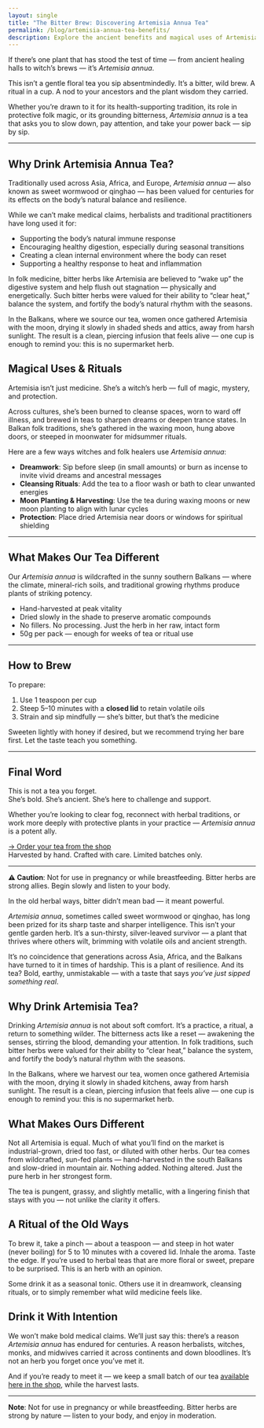 ```yaml
---
layout: single
title: "The Bitter Brew: Discovering Artemisia Annua Tea"
permalink: /blog/artemisia-annua-tea-benefits/
description: Explore the ancient benefits and magical uses of Artemisia annua tea — a wild, bitter tonic revered in folk medicine and witchcraft alike.
---
```


If there’s one plant that has stood the test of time — from ancient healing halls to witch’s brews — it’s *Artemisia annua*.

This isn’t a gentle floral tea you sip absentmindedly. It’s a bitter, wild brew. A ritual in a cup. A nod to your ancestors and the plant wisdom they carried.

Whether you’re drawn to it for its health-supporting tradition, its role in protective folk magic, or its grounding bitterness, *Artemisia annua* is a tea that asks you to slow down, pay attention, and take your power back — sip by sip.

---

## Why Drink Artemisia Annua Tea?

Traditionally used across Asia, Africa, and Europe, *Artemisia annua* — also known as sweet wormwood or qinghao — has been valued for centuries for its effects on the body’s natural balance and resilience.

While we can’t make medical claims, herbalists and traditional practitioners have long used it for:

- Supporting the body’s natural immune response  
- Encouraging healthy digestion, especially during seasonal transitions  
- Creating a clean internal environment where the body can reset  
- Supporting a healthy response to heat and inflammation  

In folk medicine, bitter herbs like Artemisia are believed to “wake up” the digestive system and help flush out stagnation — physically and energetically. Such bitter herbs were valued for their ability to “clear heat,” balance the system, and fortify the body’s natural rhythm with the seasons.


In the Balkans, where we source our tea, women once gathered Artemisia with the moon, drying it slowly in shaded sheds and attics, away from harsh sunlight. The result is a clean, piercing infusion that feels alive — one cup is enough to remind you: this is no supermarket herb.

## Magical Uses & Rituals

Artemisia isn’t just medicine. She’s a witch’s herb — full of magic, mystery, and protection.

Across cultures, she’s been burned to cleanse spaces, worn to ward off illness, and brewed in teas to sharpen dreams or deepen trance states. In Balkan folk traditions, she’s gathered in the waxing moon, hung above doors, or steeped in moonwater for midsummer rituals.

Here are a few ways witches and folk healers use *Artemisia annua*:

- **Dreamwork**: Sip before sleep (in small amounts) or burn as incense to invite vivid dreams and ancestral messages  
- **Cleansing Rituals**: Add the tea to a floor wash or bath to clear unwanted energies  
- **Moon Planting & Harvesting**: Use the tea during waxing moons or new moon planting to align with lunar cycles  
- **Protection**: Place dried Artemisia near doors or windows for spiritual shielding  

---

## What Makes Our Tea Different

Our *Artemisia annua* is wildcrafted in the sunny southern Balkans — where the climate, mineral-rich soils, and traditional growing rhythms produce plants of striking potency.

- Hand-harvested at peak vitality  
- Dried slowly in the shade to preserve aromatic compounds  
- No fillers. No processing. Just the herb in her raw, intact form  
- 50g per pack — enough for weeks of tea or ritual use  

---

## How to Brew

To prepare:

1. Use 1 teaspoon per cup  
2. Steep 5–10 minutes with a **closed lid** to retain volatile oils  
3. Strain and sip mindfully — she’s bitter, but that’s the medicine  

Sweeten lightly with honey if desired, but we recommend trying her bare first. Let the taste teach you something.

---

## Final Word

This is not a tea you forget.  
She’s bold. She’s ancient. She’s here to challenge and support.

Whether you’re looking to clear fog, reconnect with herbal traditions, or work more deeply with protective plants in your practice — *Artemisia annua* is a potent ally.

[→ Order your tea from the shop](/shop/)  
Harvested by hand. Crafted with care. Limited batches only.

---

**⚠️ Caution**: Not for use in pregnancy or while breastfeeding. Bitter herbs are strong allies. Begin slowly and listen to your body.

In the old herbal ways, bitter didn’t mean bad — it meant powerful.

*Artemisia annua*, sometimes called sweet wormwood or qinghao, has long been prized for its sharp taste and sharper intelligence. This isn’t your gentle garden herb. It’s a sun-thirsty, silver-leaved survivor — a plant that thrives where others wilt, brimming with volatile oils and ancient strength.

It’s no coincidence that generations across Asia, Africa, and the Balkans have turned to it in times of hardship. This is a plant of resilience. And its tea? Bold, earthy, unmistakable — with a taste that says *you’ve just sipped something real*.

## Why Drink Artemisia Tea?

Drinking *Artemisia annua* is not about soft comfort. It’s a practice, a ritual, a return to something wilder. The bitterness acts like a reset — awakening the senses, stirring the blood, demanding your attention. In folk traditions, such bitter herbs were valued for their ability to “clear heat,” balance the system, and fortify the body’s natural rhythm with the seasons.

In the Balkans, where we harvest our tea, women once gathered Artemisia with the moon, drying it slowly in shaded kitchens, away from harsh sunlight. The result is a clean, piercing infusion that feels alive — one cup is enough to remind you: this is no supermarket herb.

## What Makes Ours Different

Not all Artemisia is equal. Much of what you’ll find on the market is industrial-grown, dried too fast, or diluted with other herbs. Our tea comes from wildcrafted, sun-fed plants — hand-harvested in the south Balkans and slow-dried in mountain air. Nothing added. Nothing altered. Just the pure herb in her strongest form.

The tea is pungent, grassy, and slightly metallic, with a lingering finish that stays with you — not unlike the clarity it offers.

## A Ritual of the Old Ways

To brew it, take a pinch — about a teaspoon — and steep in hot water (never boiling) for 5 to 10 minutes with a covered lid. Inhale the aroma. Taste the edge. If you’re used to herbal teas that are more floral or sweet, prepare to be surprised. This is an herb with an opinion.

Some drink it as a seasonal tonic. Others use it in dreamwork, cleansing rituals, or to simply remember what wild medicine feels like.

## Drink it With Intention

We won’t make bold medical claims. We’ll just say this: there’s a reason *Artemisia annua* has endured for centuries. A reason herbalists, witches, monks, and midwives carried it across continents and down bloodlines. It’s not an herb you forget once you’ve met it.

And if you’re ready to meet it — we keep a small batch of our tea [available here in the shop](/shop/), while the harvest lasts.

---

**Note**: Not for use in pregnancy or while breastfeeding. Bitter herbs are strong by nature — listen to your body, and enjoy in moderation.
